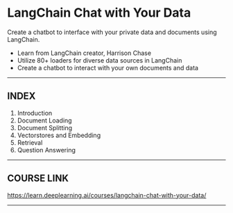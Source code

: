 # LangChain Chat with Your Data

Create a chatbot to interface with your private data and documents using LangChain.

- Learn from LangChain creator, Harrison Chase
- Utilize 80+ loaders for diverse data sources in LangChain
- Create a chatbot to interact with your own documents and data

---

## INDEX

1. Introduction
2. Document Loading
3. Document Splitting
4. Vectorstores and Embedding
5. Retrieval
6. Question Answering

---

## COURSE LINK

<https://learn.deeplearning.ai/courses/langchain-chat-with-your-data/>

---

